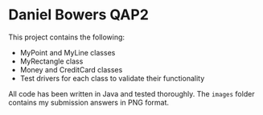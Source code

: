 # Daniel Bowers QAP2

This project contains the following:

- MyPoint and MyLine classes
- MyRectangle class
- Money and CreditCard classes
- Test drivers for each class to validate their functionality

All code has been written in Java and tested thoroughly. The `images` folder contains my submission answers in PNG format.

